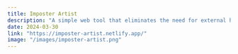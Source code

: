 ```yaml
---
title: Imposter Artist
description: "A simple web tool that eliminates the need for external help when playing [imposter artist](https://www.youtube.com/watch?v=H_4QafJs3-8) game. It prompts for the number of players, generates a secret word, and then each player takes a turn holding the device to either view the secret word or discover that they are the imposter."
date: 2024-03-30
link: "https://imposter-artist.netlify.app/"
image: "/images/imposter-artist.png"
---
```

